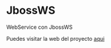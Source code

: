 JbossWS
=======

WebService con JbossWS

Puedes visitar la web del proyecto [aqui](http://jambrocio.github.io/JbossWS)

